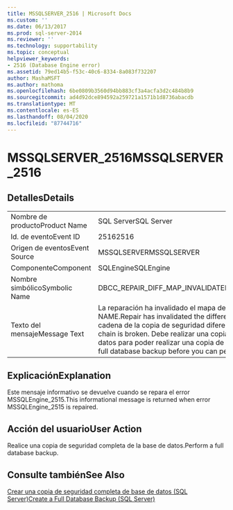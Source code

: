 ```yaml
---
title: MSSQLSERVER_2516 | Microsoft Docs
ms.custom: ''
ms.date: 06/13/2017
ms.prod: sql-server-2014
ms.reviewer: ''
ms.technology: supportability
ms.topic: conceptual
helpviewer_keywords:
- 2516 (Database Engine error)
ms.assetid: 79ed14b5-f53c-40c6-8334-8a083f732207
author: MashaMSFT
ms.author: mathoma
ms.openlocfilehash: 6be0809b3560d94bb883cf3a4acfa3d2c484b8b9
ms.sourcegitcommit: ad4d92dce894592a259721a1571b1d8736abacdb
ms.translationtype: MT
ms.contentlocale: es-ES
ms.lasthandoff: 08/04/2020
ms.locfileid: "87744716"
---
```

# <a name="mssqlserver_2516"></a><span data-ttu-id="9c44e-102">MSSQLSERVER_2516</span><span class="sxs-lookup"><span data-stu-id="9c44e-102">MSSQLSERVER_2516</span></span>
    
## <a name="details"></a><span data-ttu-id="9c44e-103">Detalles</span><span class="sxs-lookup"><span data-stu-id="9c44e-103">Details</span></span>  
  
|||  
|-|-|  
|<span data-ttu-id="9c44e-104">Nombre de producto</span><span class="sxs-lookup"><span data-stu-id="9c44e-104">Product Name</span></span>|<span data-ttu-id="9c44e-105">SQL Server</span><span class="sxs-lookup"><span data-stu-id="9c44e-105">SQL Server</span></span>|  
|<span data-ttu-id="9c44e-106">Id. de evento</span><span class="sxs-lookup"><span data-stu-id="9c44e-106">Event ID</span></span>|<span data-ttu-id="9c44e-107">2516</span><span class="sxs-lookup"><span data-stu-id="9c44e-107">2516</span></span>|  
|<span data-ttu-id="9c44e-108">Origen de eventos</span><span class="sxs-lookup"><span data-stu-id="9c44e-108">Event Source</span></span>|<span data-ttu-id="9c44e-109">MSSQLSERVER</span><span class="sxs-lookup"><span data-stu-id="9c44e-109">MSSQLSERVER</span></span>|  
|<span data-ttu-id="9c44e-110">Componente</span><span class="sxs-lookup"><span data-stu-id="9c44e-110">Component</span></span>|<span data-ttu-id="9c44e-111">SQLEngine</span><span class="sxs-lookup"><span data-stu-id="9c44e-111">SQLEngine</span></span>|  
|<span data-ttu-id="9c44e-112">Nombre simbólico</span><span class="sxs-lookup"><span data-stu-id="9c44e-112">Symbolic Name</span></span>|<span data-ttu-id="9c44e-113">DBCC_REPAIR_DIFF_MAP_INVALIDATED</span><span class="sxs-lookup"><span data-stu-id="9c44e-113">DBCC_REPAIR_DIFF_MAP_INVALIDATED</span></span>|  
|<span data-ttu-id="9c44e-114">Texto del mensaje</span><span class="sxs-lookup"><span data-stu-id="9c44e-114">Message Text</span></span>|<span data-ttu-id="9c44e-115">La reparación ha invalidado el mapa de bits diferencial de la base de datos NAME.</span><span class="sxs-lookup"><span data-stu-id="9c44e-115">Repair has invalidated the differential bitmap for database NAME.</span></span> <span data-ttu-id="9c44e-116">La cadena de la copia de seguridad diferencial está rota.</span><span class="sxs-lookup"><span data-stu-id="9c44e-116">The differential backup chain is broken.</span></span> <span data-ttu-id="9c44e-117">Debe realizar una copia de seguridad completa de la base de datos para poder realizar una copia de seguridad diferencial.</span><span class="sxs-lookup"><span data-stu-id="9c44e-117">You must perform a full database backup before you can perform a differential backup.</span></span>|  
  
## <a name="explanation"></a><span data-ttu-id="9c44e-118">Explicación</span><span class="sxs-lookup"><span data-stu-id="9c44e-118">Explanation</span></span>  
 <span data-ttu-id="9c44e-119">Este mensaje informativo se devuelve cuando se repara el error MSSQLEngine_2515.</span><span class="sxs-lookup"><span data-stu-id="9c44e-119">This informational message is returned when error MSSQLEngine_2515 is repaired.</span></span>  
  
## <a name="user-action"></a><span data-ttu-id="9c44e-120">Acción del usuario</span><span class="sxs-lookup"><span data-stu-id="9c44e-120">User Action</span></span>  
 <span data-ttu-id="9c44e-121">Realice una copia de seguridad completa de la base de datos.</span><span class="sxs-lookup"><span data-stu-id="9c44e-121">Perform a full database backup.</span></span>  
  
## <a name="see-also"></a><span data-ttu-id="9c44e-122">Consulte también</span><span class="sxs-lookup"><span data-stu-id="9c44e-122">See Also</span></span>  
 [<span data-ttu-id="9c44e-123">Crear una copia de seguridad completa de base de datos &#40;SQL Server&#41;</span><span class="sxs-lookup"><span data-stu-id="9c44e-123">Create a Full Database Backup &#40;SQL Server&#41;</span></span>](../backup-restore/create-a-full-database-backup-sql-server.md)  
  
  
